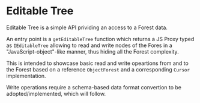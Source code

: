 # Editable Tree

Editable Tree is a simple API prividing an access to a Forest data.

An entry point is a `getEditableTree` function which returns a JS Proxy typed as `IEditableTree` allowing to read and write nodes of the Fores in a "JavaScript-object"-like manner, thus hiding all the Forest complexity.

This is intended to showcase basic read and write opeartions from and to the Forest based on a reference `ObjectForest` and a corresponding `Cursor` implementation.

Write operations require a schema-based data format convertion to be adopted/implemented, which will follow.
